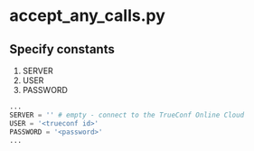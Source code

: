 # accept_any_calls.py
## Specify constants

1. SERVER
1. USER
1. PASSWORD

```python
...
SERVER = '' # empty - connect to the TrueConf Online Cloud
USER = '<trueconf id>'
PASSWORD = '<password>'
...
```
